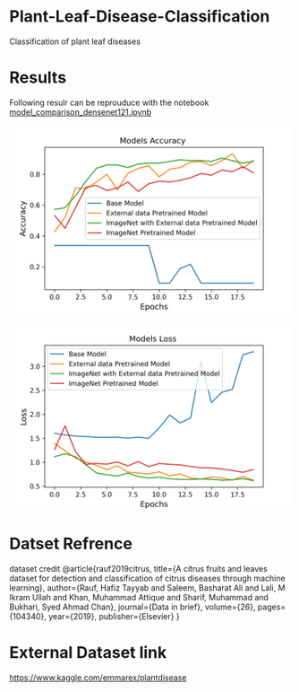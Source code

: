 # Plant-Leaf-Disease-Classification
Classification of plant leaf diseases
# Results
Following resulr can be reprouduce with the notebook 
[model_comparison_densenet121.ipynb](../master/model_comparison_densenet121.ipynb)

![Model Accuracy](https://github.com/talhaanwarch/Plant-Leaf-Disease-Classification/blob/master/Results/accuracy.png)

![Model Loss](https://github.com/talhaanwarch/Plant-Leaf-Disease-Classification/blob/master/Results/loss.png)

# Datset Refrence
dataset credit
@article{rauf2019citrus,
  title={A citrus fruits and leaves dataset for detection and classification of citrus diseases through machine learning},
  author={Rauf, Hafiz Tayyab and Saleem, Basharat Ali and Lali, M Ikram Ullah and Khan, Muhammad Attique and Sharif, Muhammad and Bukhari, Syed Ahmad Chan},
  journal={Data in brief},
  volume={26},
  pages={104340},
  year={2019},
  publisher={Elsevier}
}

# External Dataset link 
https://www.kaggle.com/emmarex/plantdisease

